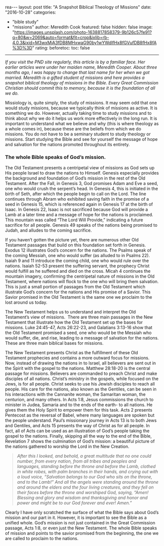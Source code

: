 rea---
layout: post
title: "A Snapshot Biblical Theology of Missions"
date: "2016-10-28"
categories: 
  - "bible study"
  - "missions"
author: Meredith Cook
featured: false
hidden: false
image: "https://images.unsplash.com/photo-1638817858379-9b126c57fe91?q=80&w=2069&auto=format&fit=crop&ixlib=rb-4.0.3&ixid=M3wxMjA3fDB8MHxwaG90by1wYWdlfHx8fGVufDB8fHx8fA%3D%3D"
rating:
beforetoc:
toc: false
---

_If you visit the PND site regularly, this article is by a familiar face. Her earlier articles were under her maiden name, Meredith Cooper. About three months ago, I was happy to change that last name for her when we got married. Meredith is a gifted student of missions and here provides a snapshot biblical theology of missions in the Bible. Every Great Commission Christian should commit this to memory, because it is the foundation of all we do._

Missiology is, quite simply, the study of missions. It may seem odd that one would study missions, because we typically think of missions as active. It is something we do. However, actually taking time to study missions and to think about why we do it helps us work more effectively in the long run. It is important to understand what we believe and why (this is where theology as a whole comes in), because these are the beliefs from which we do missions. You do not have to be a seminary student to study theology or missions. Start studying the Bible and see for yourself the message of hope and salvation for the nations promoted throughout its entirety.

### The whole Bible speaks of God’s mission.

The Old Testament presents a centripetal view of missions as God sets up His people Israel to draw the nations to Himself. Genesis especially provides the background and foundation of God’s mission in the rest of the Old Testament. After the Fall, in Genesis 3, God promises Adam and Eve a seed, one who would crush the serpent’s head. In Genesis 4, this is initiated in the birth of Seth, after which the people begin to call on the Lord. The line continues through Abram who exhibited saving faith in the promise of a seed in Genesis 15, which is referenced again in Genesis 17 at the birth of Isaac. In Genesis 22, Isaac is not sacrificed because God will provide a Lamb at a later time and a message of hope for the nations is proclaimed. This mountain was called “The Lord Will Provide,” indicating a future sacrifice for all people. Genesis 49 speaks of the nations being promised to Judah, and alludes to the coming sacrifice.

If you haven’t gotten the picture yet, there are numerous other Old Testament passages that build on this foundation set forth in Genesis. Exodus 12 illustrates God’s concern for the nations. The Psalms speak of the coming Messiah, one who would suffer (as alluded to in Psalms 22). Isaiah 9 and 11 introduce the coming child, one who would rule over the nations. Isaiah 52-53 present the suffering servant, the prophecy Christ would fulfill as he suffered and died on the cross. Micah 4 continues the mountain imagery, confirming the centripetal nature of missions in the Old Testament, where nations will flock to the one who will bring them salvation. This is just a small portion of passages from the Old Testament which illustrate God’s concern for the nations and His promise of a Savior. This Savior promised in the Old Testament is the same one we proclaim to the lost around us today.

The New Testament helps us to understand and interpret the Old Testament’s view of missions.  There are three main passages in the New Testament that illustrate how the Old Testament set up the bases for missions. Luke 24:45-47, Acts 26:22-23, and Galatians 3:13-16 show that the Old Testament promised a seed, one who would be the Messiah who would suffer, die, and rise, leading to a message of salvation for the nations. These are three main biblical bases for missions.

The New Testament presents Christ as the fulfillment of these Old Testament prophecies and contains a more outward focus for missions. Now, instead of drawing the nations in to Israel, all believers are sent out in the Spirit with the gospel to the nations. Matthew 28:18-20 is the central passage for missions. Believers are commanded to preach Christ and make disciples of all nations. Christ’s ministry in the gospels, while focused on the Jews, is for all people. Christ seeks to use his Jewish disciples to reach all people. His care for the nations, also known as the Gentiles, can be seen in his interactions with the Cannanite woman, the Samaritan woman, the centurion, and many others. In Acts 1:8, Jesus commissions the church to minister in Judea, Samaria and to the ends of the earth- to all nations. He gives them the Holy Spirit to empower them for this task. Acts 2 presents Pentecost as the reversal of Babel, where many languages are spoken but the people understand. Paul’s missionary journey in Acts 13 is to both Jews and Gentiles, and Acts 15 presents the way of Christ as for all people. In fact, all of Acts can be used as an illustration of God’s people taking the gospel to the nations. Finally, skipping all the way to the end of the Bible, Revelation 7 shows the culmination of God’s mission: a beautiful picture of the nations gathered to worship the Lord in the New Creation.

> _After this I looked, and behold, a great multitude that no one could number, from every nation, from all tribes and peoples and languages, standing before the throne and before the Lamb, clothed in white robes, with palm branches in their hands, and crying out with a loud voice, “Salvation belongs to our God who sits on the throne, and to the Lamb!” And all the angels were standing around the throne and around the elders and the four living creatures, and they fell on their faces before the throne and worshiped God, saying, “Amen! Blessing and glory and wisdom and thanksgiving and honor and power and might be to our God forever and ever! Amen.”_

Clearly I have only scratched the surface of what the Bible says about God’s mission and our part in it. However, it is important to see the Bible as a unified whole. God’s mission is not just contained in the Great Commission passage, Acts 1:8, or even just the New Testament. The whole Bible speaks of mission and points to the savior promised from the beginning, the one we are called to proclaim to the nations.
